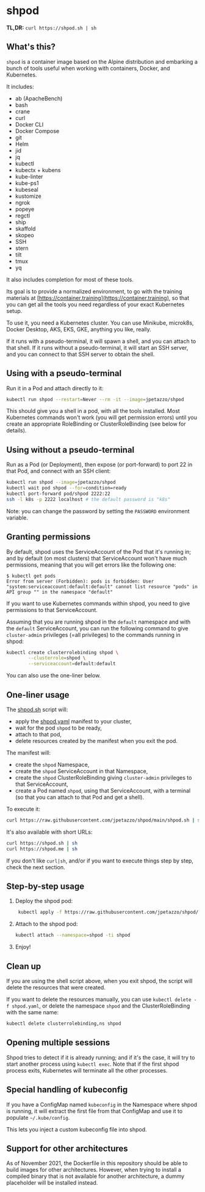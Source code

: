 # shpod

**TL,DR:** `curl https://shpod.sh | sh`

## What's this?

`shpod` is a container image based on the Alpine distribution
and embarking a bunch of tools useful when working with containers,
Docker, and Kubernetes.

It includes:

- ab (ApacheBench)
- bash
- crane
- curl
- Docker CLI
- Docker Compose
- git
- Helm
- jid
- jq
- kubectl
- kubectx + kubens
- kube-linter
- kube-ps1
- kubeseal
- kustomize
- ngrok
- popeye
- regctl
- ship
- skaffold
- skopeo
- SSH
- stern
- tilt
- tmux
- yq

It also includes completion for most of these tools.

Its goal is to provide a normalized environment, to go
with the training materials at [https://container.training](https://container.training),
so that you can get all the tools you need regardless
of your exact Kubernetes setup.

To use it, you need a Kubernetes cluster. You can use Minikube,
microk8s, Docker Desktop, AKS, EKS, GKE, anything you like, really.

If it runs with a pseudo-terminal, it will spawn a shell, and you
can attach to that shell. If it runs without a pseudo-terminal,
it will start an SSH server, and you can connect to that SSH
server to obtain the shell.

## Using with a pseudo-terminal

Run it in a Pod and attach directly to it:

```bash
kubectl run shpod --restart=Never --rm -it --image=jpetazzo/shpod
```

This should give you a shell in a pod, with all the tools installed.
Most Kubernetes commands won't work (you will get permission errors)
until you create an appropriate RoleBinding or ClusterRoleBinding
(see below for details).

## Using without a pseudo-terminal

Run as a Pod (or Deployment), then expose (or port-forward) to port
22 in that Pod, and connect with an SSH client:

```bash
kubectl run shpod --image=jpetazzo/shpod
kubectl wait pod shpod --for=condition=ready
kubectl port-forward pod/shpod 2222:22
ssh -l k8s -p 2222 localhost # the default password is "k8s"
```

Note: you can change the password by setting the `PASSWORD`
environment variable.

## Granting permissions

By default, shpod uses the ServiceAccount of the Pod that it's
running in; and by default (on most clusters) that ServiceAccount
won't have much permissions, meaning that you will get errors like
the following one:

```console
$ kubectl get pods
Error from server (Forbidden): pods is forbidden: User "system:serviceaccount:default:default" cannot list resource "pods" in API group "" in the namespace "default"
```

If you want to use Kubernetes commands within shpod, you need
to give permissions to that ServiceAccount.

Assuming that you are running shpod in the `default` namespace
and with the `default` ServiceAccount, you can run the following
command to give `cluster-admin` privileges (=all privileges) to
the commands running in shpod:

```bash
kubectl create clusterrolebinding shpod \
        --clusterrole=shpod \
        --serviceaccount=default:default
```

You can also use the one-liner below.

## One-liner usage

The [shpod.sh](shpod.sh) script will:

- apply the [shpod.yaml](shpod.yaml) manifest to your cluster,
- wait for the pod `shpod` to be ready,
- attach to that pod,
- delete resources created by the manifest when you exit the pod.

The manifest will:

- create the `shpod` Namespace,
- create the `shpod` ServiceAccount in that Namespace,
- create the `shpod` ClusterRoleBinding giving `cluster-admin`
  privileges to that ServiceAccount,
- create a Pod named `shpod`, using that ServiceAccount, with
  a terminal (so that you can attach to that Pod and get a shell).

To execute it:

```bash
curl https://raw.githubusercontent.com/jpetazzo/shpod/main/shpod.sh | sh
 ```

 It's also available with short URLs:

 ```bash
 curl https://shpod.sh | sh
 curl https://shpod.me | sh
 ```

If you don't like `curl|sh`, and/or if you want to execute things
step by step, check the next section.

## Step-by-step usage

1. Deploy the shpod pod:

   ```bash
    kubectl apply -f https://raw.githubusercontent.com/jpetazzo/shpod/main/shpod.yaml
   ```

2. Attach to the shpod pod:

   ```bash
   kubectl attach --namespace=shpod -ti shpod
   ```

3. Enjoy!

## Clean up

If you are using the shell script above, when you exit shpod,
the script will delete the resources that were created.

If you want to delete the resources manually, you can use
`kubectl delete -f shpod.yaml`, or delete the namespace `shpod`
and the ClusterRoleBinding with the same name:

```bash
kubectl delete clusterrolebinding,ns shpod
```

## Opening multiple sessions

Shpod tries to detect if it is already running; and if it's the case,
it will try to start another process using `kubectl exec`. Note that
if the first shpod process exits, Kubernetes will terminate all the
other processes.

## Special handling of kubeconfig

If you have a ConfigMap named `kubeconfig` in the Namespace
where shpod is running, it will extract the first file from
that ConfigMap and use it to populate `~/.kube/config`.

This lets you inject a custom kubeconfig file into shpod.

## Support for other architectures

As of November 2021, the Dockerfile in this repository should be able
to build images for other architectures. However, when trying to install
a compiled binary that is not available for another architecture, a dummy
placeholder will be installed instead.
